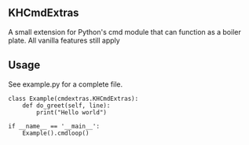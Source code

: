 KHCmdExtras
----------

A small extension for Python's cmd module that can function as a boiler plate.
All vanilla features still apply

Usage
-----

See example.py for a complete file.

    class Example(cmdextras.KHCmdExtras):
        def do_greet(self, line):
            print("Hello world")

    if __name__ == '__main__':
        Example().cmdloop()
